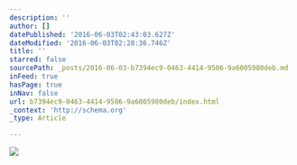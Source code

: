```yaml
---
description: ''
author: []
datePublished: '2016-06-03T02:43:03.627Z'
dateModified: '2016-06-03T02:28:36.746Z'
title: ''
starred: false
sourcePath: _posts/2016-06-03-b7394ec9-0463-4414-9506-9a6005980deb.md
inFeed: true
hasPage: true
inNav: false
url: b7394ec9-0463-4414-9506-9a6005980deb/index.html
_context: 'http://schema.org'
_type: Article

---
```

![](https://the-grid-user-content.s3-us-west-2.amazonaws.com/d46c2cde-4b0c-4b50-b0c1-77d702da0086.jpg)